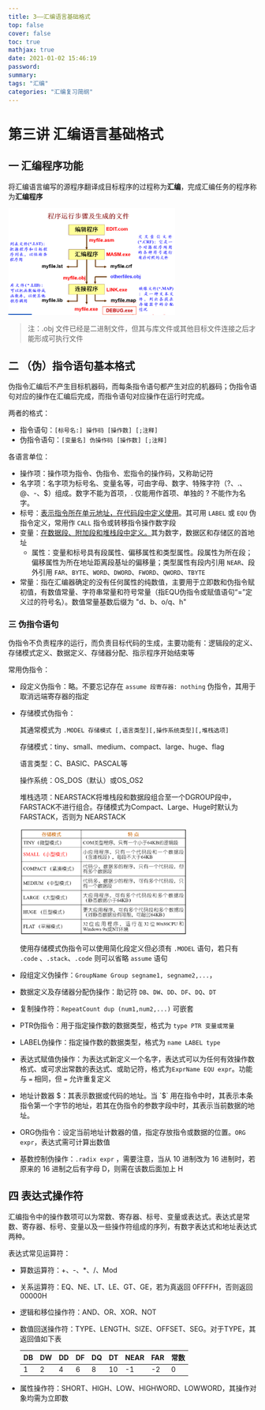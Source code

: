 ```yaml
---
title: 3——汇编语言基础格式
top: false
cover: false
toc: true
mathjax: true
date: 2021-01-02 15:46:19
password:
summary:
tags: "汇编"
categories: "汇编复习简纲"
---
```


# 第三讲 汇编语言基础格式

## 一 汇编程序功能

将汇编语言编写的源程序翻译成目标程序的过程称为**汇编**，完成汇编任务的程序称为**汇编程序**

<img src="./img/image-20210102114501025.png" alt="汇编基本流程" style="zoom: 33%;" />

> 注：.obj 文件已经是二进制文件，但其与库文件或其他目标文件连接之后才能形成可执行文件

## 二 （伪）指令语句基本格式

伪指令汇编后不产生目标机器码，而每条指令语句都产生对应的机器码；伪指令语句对应的操作在汇编后完成，而指令语句对应操作在运行时完成。

两者的格式：

* 指令语句：`[标号名:] 操作码 [操作数] [;注释]`
* 伪指令语句：`[变量名] 伪操作码 [操作数] [;注释]`

各语言单位：

* 操作项：操作项为指令、伪指令、宏指令的操作码，又称助记符
* 名字项：名字项为标号名、变量名等，可由字母、数字、特殊字符（?、\.、@、-、\$）组成。数字不能为首项，\. 仅能用作首项、单独的 ? 不能作为名字。
* 标号：<u>表示指令所在单元地址，在代码段中定义使用</u>。其可用 `LABEL` 或 `EQU` 伪指令定义，常用作 `CALL` 指令或转移指令操作数字段
* 变量：<u>在数据段、附加段和堆栈段中定义。</u>其为数字，数据区和存储区的首地址
    * 属性：变量和标号具有段属性、偏移属性和类型属性。段属性为所在段；偏移属性为所在地址距离段基址的偏移量；类型属性有段内引用 `NEAR`、段外引用 `FAR`、`BYTE`、`WORD`、`DWORD`、`FWORD`、`QWORD`、`TBYTE`
* 常量：指在汇编器确定的没有任何属性的纯数值，主要用于立即数和伪指令赋初值，有数值常量、字符串常量和符号常量（指EQU伪指令或赋值语句“=”定义过的符号名）。数值常量基数后缀为 "d、b、o/q、h"

### 三 伪指令语句

伪指令不负责程序的运行，而负责目标代码的生成，主要功能有：逻辑段的定义、存储模式定义、数据定义、存储器分配、指示程序开始结束等

常用伪指令：

* 段定义伪指令：略。不要忘记存在 `assume 段寄存器: nothing` 伪指令，其用于取消远端寄存器的指定

* 存储模式伪指令：

    其通常模式为 `.MODEL 存储模式 [,语言类型][,操作系统类型][,堆栈选项]`

    存储模式：tiny、small、medium、compact、large、huge、flag

    语言类型：C、BASIC、PASCAL等

    操作系统：OS_DOS（默认）或OS_OS2

    堆栈选项：NEARSTACK将堆栈段和数据段组合至一个DGROUP段中，FARSTACK不进行组合。存储模式为Compact、Large、Huge时默认为 FARSTACK，否则为 NEARSTACK

    <img src="./img/image-20210102144852583.png" alt="存储模式介绍" style="zoom: 33%;" />

    使用存储模式伪指令可以使用简化段定义但必须有 `.MODEL` 语句，若只有 `.code` 、`.stack`、`.code` 则可以省略 `assume` 语句

* 段组定义伪操作：`GroupName Group segname1, segname2,...`，

* 数据定义及存储器分配伪操作：助记符 `DB`、`DW`、`DD`、`DF`、`DQ`、`DT`

* 复制操作符：`RepeatCount dup (num1,num2,...)` 可嵌套

* PTR伪指令：用于指定操作数的数据类型，格式为 `type PTR 变量或常量`

* LABEL伪操作：指定操作数的数据类型，格式为 `name LABEL type`

* 表达式赋值伪操作：为表达式新定义一个名字，表达式可以为任何有效操作数格式、或可求出常数的表达式、或助记符，格式为`ExprName EQU expr`。功能与 `=` 相同，但 `=` 允许重复定义

* 地址计数器 $：其表示数据或代码的地址。当 `$` 用在指令中时，其表示本条指令第一个字节的地址，若其在伪指令的参数字段中时，其表示当前数据的地址。

* ORG伪指令：设定当前地址计数器的值，指定存放指令或数据的位置。`ORG expr`，表达式需可计算出数值

* 基数控制伪操作：`.radix expr` ，需要注意，当从 10 进制改为 16 进制时，若原来的 16 进制之后有字母 D，则需在该数后面加上 H

## 四 表达式操作符

汇编指令中的操作数项可以为常数、寄存器、标号、变量或表达式。表达式是常数、寄存器、标号、变量以及一些操作符组成的序列，有数字表达式和地址表达式两种。

表达式常见运算符：

* 算数运算符：+、-、\*、/、Mod

* 关系运算符：EQ、NE、LT、LE、GT、GE，若为真返回 0FFFFH，否则返回 00000H

* 逻辑和移位操作符：AND、OR、XOR、NOT

* 数值回送操作符：TYPE、LENGTH、SIZE、OFFSET、SEG。对于TYPE，其返回值如下表

    | DB   | DW   | DD   | DF   | DQ   | DT   | NEAR | FAR  | 常数 |
    | ---- | ---- | ---- | ---- | ---- | ---- | ---- | ---- | ---- |
    | 1    | 2    | 4    | 6    | 8    | 10   | -1   | -2   | 0    |

* 属性操作符：SHORT、HIGH、LOW、HIGHWORD、LOWWORD，其操作对象均需为立即数


